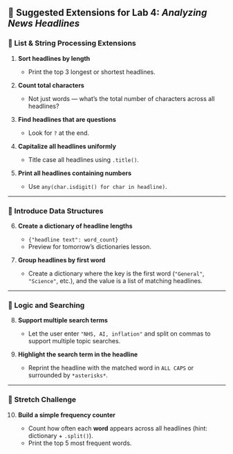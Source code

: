 ## 🧩 Suggested Extensions for Lab 4: _Analyzing News Headlines_

### 🔁 List & String Processing Extensions

1. **Sort headlines by length**

   - Print the top 3 longest or shortest headlines.

2. **Count total characters**

   - Not just words — what’s the total number of characters across all headlines?

3. **Find headlines that are questions**

   - Look for `?` at the end.

4. **Capitalize all headlines uniformly**

   - Title case all headlines using `.title()`.

5. **Print all headlines containing numbers**

   - Use `any(char.isdigit() for char in headline)`.

---

### 🧠 Introduce Data Structures

6. **Create a dictionary of headline lengths**

   - `{"headline text": word_count}`
   - Preview for tomorrow’s dictionaries lesson.

7. **Group headlines by first word**

   - Create a dictionary where the key is the first word (`"General"`, `"Science"`, etc.), and the value is a list of matching headlines.

---

### 🧪 Logic and Searching

8. **Support multiple search terms**

   - Let the user enter `"NHS, AI, inflation"` and split on commas to support multiple topic searches.

9. **Highlight the search term in the headline**

   - Reprint the headline with the matched word in `ALL CAPS` or surrounded by `*asterisks*`.

---

### 🧮 Stretch Challenge

10. **Build a simple frequency counter**

    - Count how often each **word** appears across all headlines (hint: dictionary + `.split()`).
    - Print the top 5 most frequent words.
